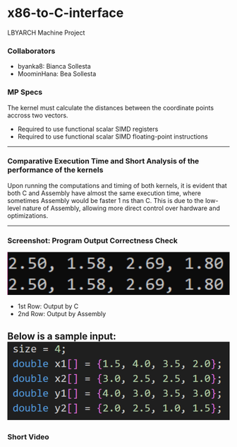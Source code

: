 # x86-to-C-interface 
LBYARCH Machine Project

### Collaborators
- byanka8: Bianca Sollesta
- MoominHana: Bea Sollesta

### MP Specs
The kernel must calculate the distances between the coordinate points accross two vectors.
- Required to use functional scalar SIMD registers
- Required to use functional scalar SIMD floating-point instructions
---

### Comparative Execution Time and Short Analysis of the performance of the kernels
Upon running the computations and timing of both kernels, it is evident that both C and Assembly have almost the same execution time, where sometimes Assembly would be faster 1 ns than C. This is due to the low-level nature of Assembly, allowing more direct control over hardware and optimizations.

---
### Screenshot: Program Output Correctness Check
![alt text](output.png)
- 1st Row: Output by C
- 2nd Row: Output by Assembly

Below is a sample input:
![alt text](input.png)
---
### Short Video

